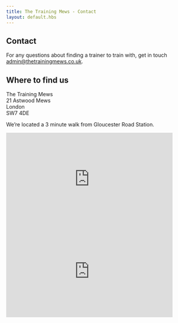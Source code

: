 ```yaml
---
title: The Training Mews - Contact
layout: default.hbs
---
```


<div class="mb-5"></div>

## Contact

For any questions about finding a trainer to train with, get in touch admin@thetrainingmews.co.uk.

## Where to find us

The Training Mews<br>
21 Astwood Mews<br>
London<br>
SW7 4DE

We’re located a 3 minute walk from Gloucester Road Station. 

<div class="row google-maps-embeds">
  <iframe
    class="col"
    width="450"
    height="250"
    frameborder="0" style="border:0"
    referrerpolicy="no-referrer-when-downgrade"
    src="https://www.google.com/maps/embed/v1/place?key=AIzaSyABxpmDXx3wS8bxbwzIIcvQRBZkIjMi9IE&q=21+Astwood+Mews,London,SW7+4DE"
    allowfullscreen>
  </iframe>

  <iframe
    class="col"
    width="450"
    height="250"
    frameborder="0" style="border:0"
    referrerpolicy="no-referrer-when-downgrade"
    src="https://www.google.com/maps/embed/v1/streetview?key=AIzaSyABxpmDXx3wS8bxbwzIIcvQRBZkIjMi9IE&location=51.49395795930201,-0.18638532456649565"
    allowfullscreen>
  </iframe>
</div>